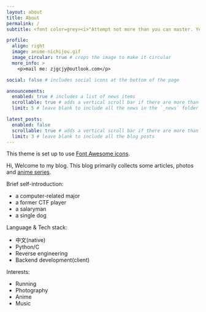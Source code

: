 ```yaml
---
layout: about
title: About
permalink: /
subtitle: <font color=grey><i>"Attempt not more than you can master. Yet let no skill be deemed a burden."</i></font>

profile:
  align: right
  image: anime-nichijou.gif
  image_circular: true # crops the image to make it circular
  more_info: >
    <p>mail me: zjgcjy@outlook.com</p>

social: false # includes social icons at the bottom of the page

announcements:
  enabled: true # includes a list of news items
  scrollable: true # adds a vertical scroll bar if there are more than 3 news items
  limit: 5 # leave blank to include all the news in the `_news` folder

latest_posts:
  enabled: false
  scrollable: true # adds a vertical scroll bar if there are more than 3 new posts items
  limit: 3 # leave blank to include all the blog posts
---
```


This theme is set up to use [Font Awesome icons](https://fontawesome.com/).

Hi, Welcome to my blog. This blog primarily collects some articles, photos and [anime series](/anime.html).

Brief self-introduction:

- a computer-related major
- a former CTF player
- a salaryman
- a single dog

Language & Tech stack:

- 中文(native)
- Python/C
- Reverse engineering
- Backend development(client)

Interests:

- Running
- Photography
- Anime
- Music
